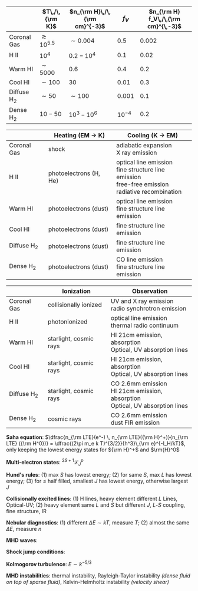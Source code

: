 |               | $T\,/\,{\rm K}$    | $n_{\rm H}\,/\,{\rm cm}^{-3}$ | $f_V$     | $n_{\rm H} f_V\,/\,{\rm cm}^{\,-3}$ |
| ------------- | ------------------ | ----------------------------- | --------- | ----------------------------------- |
| Coronal Gas   | $\gtrsim 10^{5.5}$ | $\sim 0.004$                  | $0.5$     | $0.002$                             |
| H II          | $10^4$             | $0.2-10^4$                    | $0.1$     | $0.02$                              |
| Warm HI       | $\sim 5000$        | $0.6$                         | $0.4$     | $0.2$                               |
| Cool HI       | $\sim 100$         | $30$                          | $0.01$    | $0.3$                               |
| Diffuse H$_2$ | $\sim 50$          | $\sim 100$                    | $0.001$   | $0.1$                               |
| Dense H$_2$   | $10-50$            | $10^3-10^6$                   | $10^{-4}$ | $0.2$                               |

|               | Heating (EM -> K)      | Cooling (K -> EM)                                            |
| ------------- | ---------------------- | ------------------------------------------------------------ |
| Coronal Gas   | shock                  | adiabatic expansion<br />X ray emission                      |
| H II          | photoelectrons (H, He) | optical line emission<br />fine structure line emission<br />free-free emission<br />radiative recombination |
| Warm HI       | photoelectrons (dust)  | optical line emission<br />fine structure line emission      |
| Cool HI       | photoelectrons (dust)  | fine structure line emission                                 |
| Diffuse H$_2$ | photoelectrons (dust)  | fine structure line emission                                 |
| Dense H$_2$   | photoelectrons (dust)  | CO line emission<br />fine structure line emission           |

|               | Ionization             | Observation                                                  |
| ------------- | ---------------------- | ------------------------------------------------------------ |
| Coronal Gas   | collisionally ionized  | UV and X ray emission<br />radio synchrotron emission        |
| H II          | photonionized          | optical line emission<br />thermal radio continuum           |
| Warm HI       | starlight, cosmic rays | HI 21cm emission, absorption<br />Optical, UV absorption lines |
| Cool HI       | starlight, cosmic rays | HI 21cm emission, absorption<br />Optical, UV absorption lines |
| Diffuse H$_2$ | starlight, cosmic rays | CO 2.6mm emission<br />HI 21cm emission, absorption<br />Optical, UV absorption lines |
| Dense H$_2$   | cosmic rays            | CO 2.6mm emission<br />dust FIR emission                     |

**Saha equation**: $\dfrac{n_{\rm LTE}(e^-) \, n_{\rm LTE}({\rm H}^+)}{n_{\rm LTE} ({\rm H^0})} = \dfrac{(2\pi m_e k T)^{3/2}}{h^3}\,{\rm e}^{-I_H/kT}$, only keeping the lowest energy states for ${\rm H}^+$ and $\rm{H}^0$

**Multi-electron states**: $^{2S+1}\mathcal{L}^p_J$

**Hund's rules**: (1) max $S$ has lowest energy; (2) for same $S$, max $L$ has lowest energy; (3) for $\le$ half filled, smallest $J$ has lowest energy, otherwise largest $J$

**Collisionally excited lines**: (1) H lines, heavy element different $L$ Lines, Optical-UV;  (2) heavy element same $L$ and $S$ but different $J$, $L$-$S$ coupling, fine structure, IR

**Nebular diagnostics**: (1) different $\Delta E\sim kT$, measure $T$;  (2) almost the same $\Delta E$, measure $n$

**MHD waves**: 

**Shock jump conditions**:

**Kolmogorov turbulence**: $E\sim k^{-5/3}$

**MHD instabilities**: thermal instability, Rayleigh-Taylor instability *(dense fluid on top of sparse fluid)*, Kelvin-Helmholtz instability *(velocity shear)*